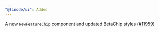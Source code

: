 ```yaml
---
"@linode/ui": Added
---
```


A new `NewFeatureChip` component and updated BetaChip styles ([#11959](https://github.com/linode/manager/pull/11959))
